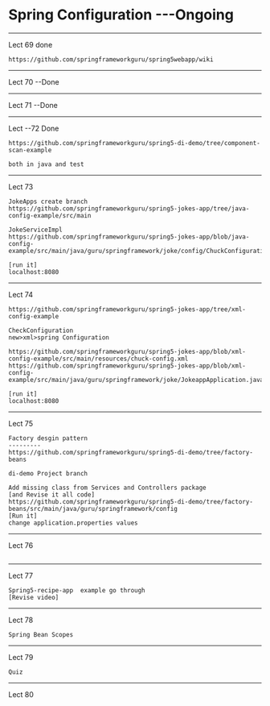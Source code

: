 # Spring Configuration  ---Ongoing

-----
Lect 69 done
```
https://github.com/springframeworkguru/spring5webapp/wiki
```
-------

Lect 70 --Done

--------

Lect 71 --Done

------

Lect --72 Done
```
https://github.com/springframeworkguru/spring5-di-demo/tree/component-scan-example

both in java and test
```
--------

Lect 73
```
JokeApps create branch
https://github.com/springframeworkguru/spring5-jokes-app/tree/java-config-example/src/main

JokeServiceImpl
https://github.com/springframeworkguru/spring5-jokes-app/blob/java-config-example/src/main/java/guru/springframework/joke/config/ChuckConfiguration.java

[run it]
localhost:8080

```
--------

Lect 74
```
https://github.com/springframeworkguru/spring5-jokes-app/tree/xml-config-example

CheckConfiguration
new>xml>spring Configuration

https://github.com/springframeworkguru/spring5-jokes-app/blob/xml-config-example/src/main/resources/chuck-config.xml
https://github.com/springframeworkguru/spring5-jokes-app/blob/xml-config-example/src/main/java/guru/springframework/joke/JokeappApplication.java

[run it]
localhost:8080

```
--------

Lect 75
```
Factory desgin pattern
---------
https://github.com/springframeworkguru/spring5-di-demo/tree/factory-beans

di-demo Project branch

Add missing class from Services and Controllers package
[and Revise it all code]
https://github.com/springframeworkguru/spring5-di-demo/tree/factory-beans/src/main/java/guru/springframework/config
[Run it]
change application.properties values

```

--------

Lect 76
```
```

--------

Lect 77
```
Spring5-recipe-app  example go through
[Revise video]
```

--------

Lect 78
```
Spring Bean Scopes
```

--------

Lect 79
```
Quiz

```

--------
Lect 80
```


```


